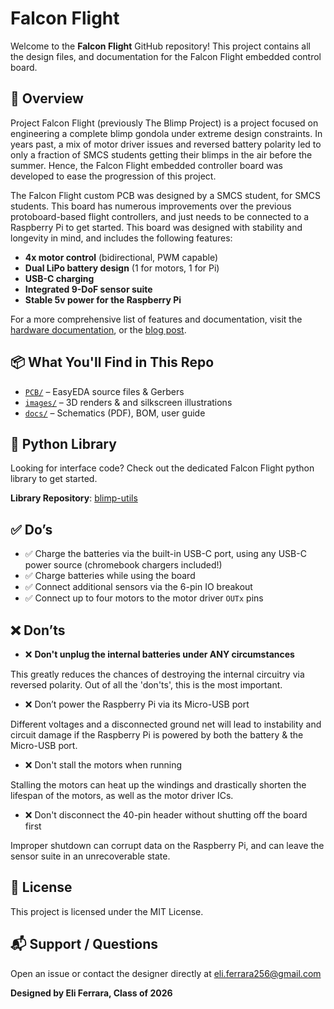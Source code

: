# Falcon Flight

Welcome to the **Falcon Flight** GitHub repository! This project contains all the design files, and documentation for the Falcon Flight embedded control board.


## 🚀 Overview

Project Falcon Flight (previously The Blimp Project) is a project focused on engineering a complete blimp gondola under extreme design constraints. In years past, a mix of motor driver issues and reversed battery polarity led to only a fraction of SMCS students getting their blimps in the air before the summer. Hence, the Falcon Flight embedded controller board was developed to ease the progression of this project.

The Falcon Flight custom PCB was designed by a SMCS student, for SMCS students. This board has numerous improvements over the previous protoboard-based flight controllers, and just needs to be connected to a Raspberry Pi to get started. This board was designed with stability and longevity in mind, and includes the following features:

* **4x motor control** (bidirectional, PWM capable)
* **Dual LiPo battery design** (1 for motors, 1 for Pi)
* **USB-C charging**
* **Integrated 9-DoF sensor suite**
* **Stable 5v power for the Raspberry Pi**

For a more comprehensive list of features and documentation, visit the [hardware documentation](https://github.com/PHS-SMCS/falcon-flight/tree/main/docs), or the [blog post](eliferrara.com).


## 📦 What You'll Find in This Repo

* [`PCB/`](./PCB/) – EasyEDA source files & Gerbers
* [`images/`](./images/) – 3D renders & and silkscreen illustrations
* [`docs/`](./docs/) – Schematics (PDF), BOM, user guide


## 🐍 Python Library

Looking for interface code? Check out the dedicated Falcon Flight python library to get started.

**Library Repository**: [blimp-utils](https://github.com/Ballistyxx/blimp-utils)


## ✅ Do’s

* ✅ Charge the batteries via the built-in USB-C port, using any USB-C power source (chromebook chargers included!)
* ✅ Charge batteries while using the board
* ✅ Connect additional sensors via the 6-pin IO breakout
* ✅ Connect up to four motors to the motor driver `OUTx` pins


## ❌ Don’ts

* ❌ **Don't unplug the internal batteries under ANY circumstances**
   
This greatly reduces the chances of destroying the internal circuitry via reversed polarity. Out of all the 'don'ts', this is the most important.
* ❌ Don’t power the Raspberry Pi via its Micro-USB port
    
Different voltages and a disconnected ground net will lead to instability and circuit damage if the Raspberry Pi is powered by both the battery & the Micro-USB port.
* ❌ Don't stall the motors when running
    
Stalling the motors can heat up the windings and drastically shorten the lifespan of the motors, as well as the motor driver ICs.
* ❌ Don't disconnect the 40-pin header without shutting off the board first
    
Improper shutdown can corrupt data on the Raspberry Pi, and can leave the sensor suite in an unrecoverable state.


## 📄 License

This project is licensed under the MIT License.


## 📬 Support / Questions

Open an issue or contact the designer directly at [eli.ferrara256@gmail.com](mailto:eli.ferrara256@gmail.com)


**Designed by Eli Ferrara, Class of 2026**
